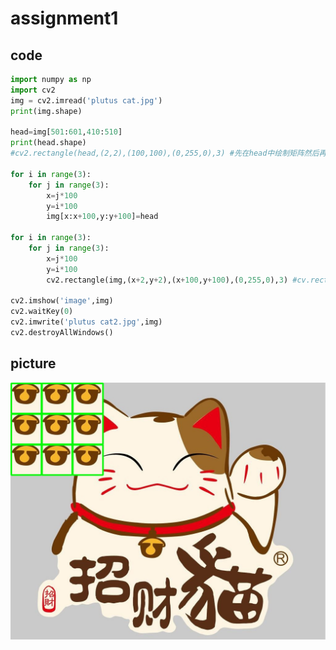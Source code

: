 # assignment1
## code

``` python
import numpy as np
import cv2
img = cv2.imread('plutus cat.jpg')
print(img.shape)

head=img[501:601,410:510]
print(head.shape)
#cv2.rectangle(head,(2,2),(100,100),(0,255,0),3) #先在head中绘制矩阵然后再拷贝

for i in range(3):
    for j in range(3):
        x=j*100
        y=i*100 
        img[x:x+100,y:y+100]=head

for i in range(3):
    for j in range(3):
        x=j*100
        y=i*100       
        cv2.rectangle(img,(x+2,y+2),(x+100,y+100),(0,255,0),3) #cv.rectangle绘制时边界会向外扩展一部分，所以从(x+2,y+2)作为起始点保证边界宽度为3个像素

cv2.imshow('image',img)
cv2.waitKey(0)
cv2.imwrite('plutus cat2.jpg',img)
cv2.destroyAllWindows()
```

## picture
![plutus cat]( https://github.com/yyh2000/assignment/blob/main/plutus%20cat2.jpg?raw=true "plutus cat2")
